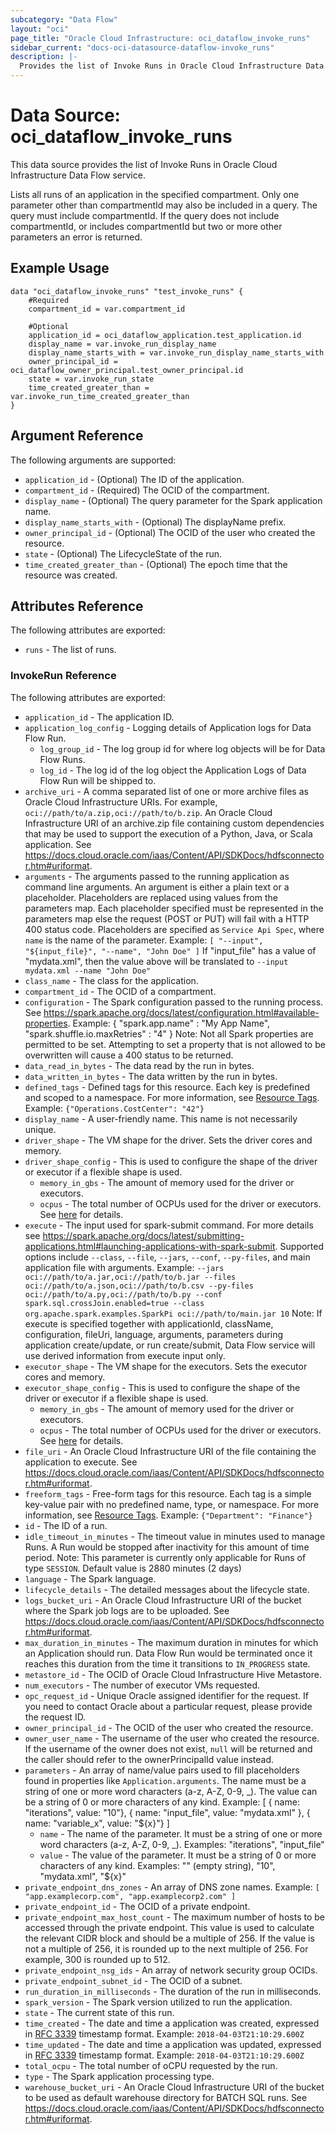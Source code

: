 ```yaml
---
subcategory: "Data Flow"
layout: "oci"
page_title: "Oracle Cloud Infrastructure: oci_dataflow_invoke_runs"
sidebar_current: "docs-oci-datasource-dataflow-invoke_runs"
description: |-
  Provides the list of Invoke Runs in Oracle Cloud Infrastructure Data Flow service
---
```


# Data Source: oci_dataflow_invoke_runs
This data source provides the list of Invoke Runs in Oracle Cloud Infrastructure Data Flow service.

Lists all runs of an application in the specified compartment.  Only one parameter other than compartmentId may also be included in a query. The query must include compartmentId. If the query does not include compartmentId, or includes compartmentId but two or more other parameters an error is returned.


## Example Usage

```hcl
data "oci_dataflow_invoke_runs" "test_invoke_runs" {
	#Required
	compartment_id = var.compartment_id

	#Optional
	application_id = oci_dataflow_application.test_application.id
	display_name = var.invoke_run_display_name
	display_name_starts_with = var.invoke_run_display_name_starts_with
	owner_principal_id = oci_dataflow_owner_principal.test_owner_principal.id
	state = var.invoke_run_state
	time_created_greater_than = var.invoke_run_time_created_greater_than
}
```

## Argument Reference

The following arguments are supported:

* `application_id` - (Optional) The ID of the application. 
* `compartment_id` - (Required) The OCID of the compartment. 
* `display_name` - (Optional) The query parameter for the Spark application name. 
* `display_name_starts_with` - (Optional) The displayName prefix. 
* `owner_principal_id` - (Optional) The OCID of the user who created the resource. 
* `state` - (Optional) The LifecycleState of the run. 
* `time_created_greater_than` - (Optional) The epoch time that the resource was created. 


## Attributes Reference

The following attributes are exported:

* `runs` - The list of runs.

### InvokeRun Reference

The following attributes are exported:

* `application_id` - The application ID. 
* `application_log_config` - Logging details of Application logs for Data Flow Run. 
	* `log_group_id` - The log group id for where log objects will be for Data Flow Runs. 
	* `log_id` - The log id of the log object the Application Logs of Data Flow Run will be shipped to. 
* `archive_uri` - A comma separated list of one or more archive files as Oracle Cloud Infrastructure URIs. For example, ``oci://path/to/a.zip,oci://path/to/b.zip``. An Oracle Cloud Infrastructure URI of an archive.zip file containing custom dependencies that may be used to support the execution of a Python, Java, or Scala application. See https://docs.cloud.oracle.com/iaas/Content/API/SDKDocs/hdfsconnector.htm#uriformat. 
* `arguments` - The arguments passed to the running application as command line arguments.  An argument is either a plain text or a placeholder. Placeholders are replaced using values from the parameters map.  Each placeholder specified must be represented in the parameters map else the request (POST or PUT) will fail with a HTTP 400 status code.  Placeholders are specified as `Service Api Spec`, where `name` is the name of the parameter. Example:  `[ "--input", "${input_file}", "--name", "John Doe" ]` If "input_file" has a value of "mydata.xml", then the value above will be translated to `--input mydata.xml --name "John Doe"` 
* `class_name` - The class for the application. 
* `compartment_id` - The OCID of a compartment. 
* `configuration` - The Spark configuration passed to the running process. See https://spark.apache.org/docs/latest/configuration.html#available-properties. Example: { "spark.app.name" : "My App Name", "spark.shuffle.io.maxRetries" : "4" } Note: Not all Spark properties are permitted to be set.  Attempting to set a property that is not allowed to be overwritten will cause a 400 status to be returned. 
* `data_read_in_bytes` - The data read by the run in bytes. 
* `data_written_in_bytes` - The data written by the run in bytes. 
* `defined_tags` - Defined tags for this resource. Each key is predefined and scoped to a namespace. For more information, see [Resource Tags](https://docs.cloud.oracle.com/iaas/Content/General/Concepts/resourcetags.htm). Example: `{"Operations.CostCenter": "42"}` 
* `display_name` - A user-friendly name. This name is not necessarily unique. 
* `driver_shape` - The VM shape for the driver. Sets the driver cores and memory. 
* `driver_shape_config` - This is used to configure the shape of the driver or executor if a flexible shape is used. 
	* `memory_in_gbs` - The amount of memory used for the driver or executors. 
	* `ocpus` - The total number of OCPUs used for the driver or executors. See [here](https://docs.cloud.oracle.com/en-us/iaas/api/#/en/iaas/20160918/Shape/) for details. 
* `execute` - The input used for spark-submit command. For more details see https://spark.apache.org/docs/latest/submitting-applications.html#launching-applications-with-spark-submit. Supported options include ``--class``, ``--file``, ``--jars``, ``--conf``, ``--py-files``, and main application file with arguments. Example: ``--jars oci://path/to/a.jar,oci://path/to/b.jar --files oci://path/to/a.json,oci://path/to/b.csv --py-files oci://path/to/a.py,oci://path/to/b.py --conf spark.sql.crossJoin.enabled=true --class org.apache.spark.examples.SparkPi oci://path/to/main.jar 10`` Note: If execute is specified together with applicationId, className, configuration, fileUri, language, arguments, parameters during application create/update, or run create/submit, Data Flow service will use derived information from execute input only. 
* `executor_shape` - The VM shape for the executors. Sets the executor cores and memory. 
* `executor_shape_config` - This is used to configure the shape of the driver or executor if a flexible shape is used. 
	* `memory_in_gbs` - The amount of memory used for the driver or executors. 
	* `ocpus` - The total number of OCPUs used for the driver or executors. See [here](https://docs.cloud.oracle.com/en-us/iaas/api/#/en/iaas/20160918/Shape/) for details. 
* `file_uri` - An Oracle Cloud Infrastructure URI of the file containing the application to execute. See https://docs.cloud.oracle.com/iaas/Content/API/SDKDocs/hdfsconnector.htm#uriformat. 
* `freeform_tags` - Free-form tags for this resource. Each tag is a simple key-value pair with no predefined name, type, or namespace. For more information, see [Resource Tags](https://docs.cloud.oracle.com/iaas/Content/General/Concepts/resourcetags.htm). Example: `{"Department": "Finance"}` 
* `id` - The ID of a run. 
* `idle_timeout_in_minutes` - The timeout value in minutes used to manage Runs. A Run would be stopped after inactivity for this amount of time period. Note: This parameter is currently only applicable for Runs of type `SESSION`. Default value is 2880 minutes (2 days) 
* `language` - The Spark language. 
* `lifecycle_details` - The detailed messages about the lifecycle state. 
* `logs_bucket_uri` - An Oracle Cloud Infrastructure URI of the bucket where the Spark job logs are to be uploaded. See https://docs.cloud.oracle.com/iaas/Content/API/SDKDocs/hdfsconnector.htm#uriformat. 
* `max_duration_in_minutes` - The maximum duration in minutes for which an Application should run. Data Flow Run would be terminated once it reaches this duration from the time it transitions to `IN_PROGRESS` state. 
* `metastore_id` - The OCID of Oracle Cloud Infrastructure Hive Metastore. 
* `num_executors` - The number of executor VMs requested. 
* `opc_request_id` - Unique Oracle assigned identifier for the request. If you need to contact Oracle about a particular request, please provide the request ID. 
* `owner_principal_id` - The OCID of the user who created the resource. 
* `owner_user_name` - The username of the user who created the resource.  If the username of the owner does not exist, `null` will be returned and the caller should refer to the ownerPrincipalId value instead. 
* `parameters` - An array of name/value pairs used to fill placeholders found in properties like `Application.arguments`.  The name must be a string of one or more word characters (a-z, A-Z, 0-9, _).  The value can be a string of 0 or more characters of any kind. Example:  [ { name: "iterations", value: "10"}, { name: "input_file", value: "mydata.xml" }, { name: "variable_x", value: "${x}"} ] 
	* `name` - The name of the parameter.  It must be a string of one or more word characters (a-z, A-Z, 0-9, _). Examples: "iterations", "input_file" 
	* `value` - The value of the parameter. It must be a string of 0 or more characters of any kind. Examples: "" (empty string), "10", "mydata.xml", "${x}" 
* `private_endpoint_dns_zones` - An array of DNS zone names. Example: `[ "app.examplecorp.com", "app.examplecorp2.com" ]` 
* `private_endpoint_id` - The OCID of a private endpoint. 
* `private_endpoint_max_host_count` - The maximum number of hosts to be accessed through the private endpoint. This value is used to calculate the relevant CIDR block and should be a multiple of 256.  If the value is not a multiple of 256, it is rounded up to the next multiple of 256. For example, 300 is rounded up to 512. 
* `private_endpoint_nsg_ids` - An array of network security group OCIDs. 
* `private_endpoint_subnet_id` - The OCID of a subnet. 
* `run_duration_in_milliseconds` - The duration of the run in milliseconds. 
* `spark_version` - The Spark version utilized to run the application. 
* `state` - The current state of this run. 
* `time_created` - The date and time a application was created, expressed in [RFC 3339](https://tools.ietf.org/html/rfc3339) timestamp format. Example: `2018-04-03T21:10:29.600Z` 
* `time_updated` - The date and time a application was updated, expressed in [RFC 3339](https://tools.ietf.org/html/rfc3339) timestamp format. Example: `2018-04-03T21:10:29.600Z` 
* `total_ocpu` - The total number of oCPU requested by the run. 
* `type` - The Spark application processing type. 
* `warehouse_bucket_uri` - An Oracle Cloud Infrastructure URI of the bucket to be used as default warehouse directory for BATCH SQL runs. See https://docs.cloud.oracle.com/iaas/Content/API/SDKDocs/hdfsconnector.htm#uriformat. 

